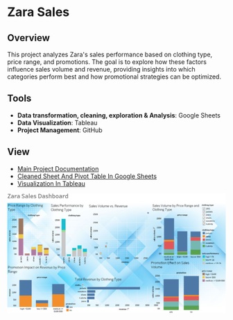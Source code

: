 # Zara Sales

## Overview

This project analyzes Zara's sales performance based on clothing type, price range, and promotions. The goal is to explore how these factors influence sales volume and revenue, providing insights into which categories perform best and how promotional strategies can be optimized.

## Tools
* **Data transformation, cleaning, exploration & Analysis**: Google Sheets
* **Data Visualization**: Tableau
* **Project Management**: GitHub
## View
* [Main Project Documentation](Zara_Sales.md)
* [Cleaned Sheet And Pivot Table In Google Sheets](https://docs.google.com/spreadsheets/d/1qM-US_Z5_eA7O50pTH4mnvdmK9CdFFQiH45qe5BHRhE/edit?gid=1289955676#gid=1289955676)
* [Visualization In Tableau](https://public.tableau.com/app/profile/aurimas.naujalis/viz/Zarasales/Zarasales#1)

![dashboard](zara_dashboard.PNG)

